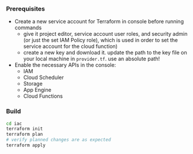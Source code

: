 ### Prerequisites
- Create a new service account for Terraform in console before running commands
  - give it project editor, service account user roles, and security admin (or just the set IAM Policy role), which is used in order to set the service account for the cloud function)
  - create a new key and download it. update the path to the key file on your local machine in `provider.tf`. use an absolute path!
- Enable the necessary APIs in the console: 
  - IAM
  - Cloud Scheduler
  - Storage
  - App Engine
  - Cloud Functions

### Build 
```bash
cd iac
terraform init
terraform plan
# verify planned changes are as expected
terraform apply
```
